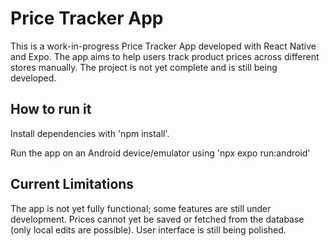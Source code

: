 # Price Tracker App

This is a work-in-progress Price Tracker App developed with React Native and Expo. The app aims to help users track product prices across different stores manually. The project is not yet complete and is still being developed.

## How to run it

Install dependencies with 'npm install'.

Run the app on an Android device/emulator using 'npx expo run:android'

## Current Limitations

The app is not yet fully functional; some features are still under development.
Prices cannot yet be saved or fetched from the database (only local edits are possible).
User interface is still being polished.